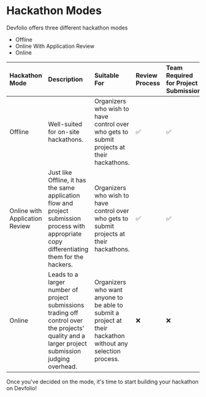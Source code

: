 # Hackathon Modes

Devfolio offers three different hackathon modes 

* Offline
* Online With Application Review
* Online

| Hackathon Mode | Description | Suitable For | Review Process | Team Required for Project Submission |
| :--- | :--- | :--- | :--- | :--- |
| Offline | Well-suited for on-site hackathons. | Organizers who wish to have control over who gets to submit projects at their hackathons. | ✅ | ✅ |
| Online with Application Review | Just like Offline, it has the same application flow and project submission process with appropriate copy differentiating them for the hackers. | Organizers who wish to have control over who gets to submit projects at their hackathons. | ✅ | ✅ |
| Online | Leads to a larger number of project submissions trading off control over the projects' quality and a larger project submission judging overhead. | Organizers who want anyone to be able to submit a project at their hackathon without any selection process. | ❌ | ❌ |

Once you've decided on the mode, it's time to start building your hackathon on Devfolio!

